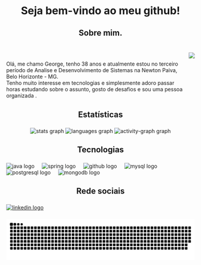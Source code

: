 <br clear="both">

<h1 align="center">Seja bem-vindo ao meu github!</h1>

###

<h2 align="center">Sobre mim.</h2>

###

<br clear="both">

<img align="right" height="150" src="https://png.pngtree.com/png-vector/20230228/ourlarge/pngtree-elearning-concept-man-studying-with-laptopnotebook-man-home-person-vector-png-image_49892160.jpg"  />

###

<p align="left">Olá, me chamo George, tenho 38 anos e atualmente estou no terceiro período de Analise e Desenvolvimento de Sistemas na Newton Paiva, Belo Horizonte - MG.<br>Tenho muito interesse em tecnologias e simplesmente adoro passar horas estudando sobre o assunto, gosto de desafios e sou uma pessoa organizada .</p>

###

<h2 align="center">Estatísticas</h2>

###

<div align="center">
  <img src="https://github-readme-stats.vercel.app/api?username=GeorgeGoncalves&hide_title=false&hide_rank=false&show_icons=true&include_all_commits=true&count_private=true&disable_animations=false&theme=cobalt&locale=en&hide_border=false&order=1" height="120" alt="stats graph"  />
  <img src="https://github-readme-stats.vercel.app/api/top-langs?username=GeorgeGoncalves&locale=en&hide_title=false&layout=compact&card_width=320&langs_count=5&theme=cobalt&hide_border=false&order=2" height="100" alt="languages graph"  />
  <img src="https://github-readme-activity-graph.vercel.app/graph?username=GeorgeGoncalves&radius=16&theme=react&area=true&order=5" height="300" alt="activity-graph graph"  />
</div>

###

<h2 align="center">Tecnologias</h2>

###

<div align="left">
  <img src="https://cdn.jsdelivr.net/gh/devicons/devicon/icons/java/java-original.svg" height="40" alt="java logo"  />
  <img width="12" />
  <img src="https://cdn.jsdelivr.net/gh/devicons/devicon/icons/spring/spring-original.svg" height="40" alt="spring logo"  />
  <img width="12" />
  <img src="https://cdn.jsdelivr.net/gh/devicons/devicon/icons/github/github-original.svg" height="40" alt="github logo"  />
  <img width="12" />
  <img src="https://cdn.jsdelivr.net/gh/devicons/devicon/icons/mysql/mysql-original.svg" height="40" alt="mysql logo"  />
  <img width="12" />
  <img src="https://cdn.jsdelivr.net/gh/devicons/devicon/icons/postgresql/postgresql-original.svg" height="40" alt="postgresql logo"  />
  <img width="12" />
  <img src="https://cdn.jsdelivr.net/gh/devicons/devicon/icons/mongodb/mongodb-original.svg" height="40" alt="mongodb logo"  />
</div>

<h2 align="center">Rede sociais</h2>

###

<div align="left">
  <a href="https://www.linkedin.com/in/george-gon%C3%A7alves-901971323/?trk=li_LOL_SPIN_global_careers_jobsgtm_conv_acq_july2022_spinv1" target="_blank">
    <img src="https://raw.githubusercontent.com/maurodesouza/profile-readme-generator/master/src/assets/icons/social/linkedin/default.svg" width="52" height="40" alt="linkedin logo"  />
  </a>
</div>

###

<img src="https://raw.githubusercontent.com/GeorgeGoncalves/GeorgeGoncalves/output/snake.svg" alt="Snake animation" />

###
